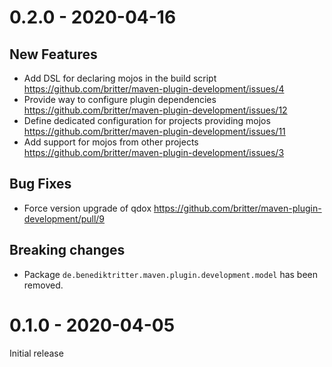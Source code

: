 # 0.2.0 - 2020-04-16

## New Features

* Add DSL for declaring mojos in the build script
  https://github.com/britter/maven-plugin-development/issues/4
* Provide way to configure plugin dependencies
  https://github.com/britter/maven-plugin-development/issues/12
* Define dedicated configuration for projects providing mojos
  https://github.com/britter/maven-plugin-development/issues/11
* Add support for mojos from other projects
  https://github.com/britter/maven-plugin-development/issues/3

## Bug Fixes

* Force version upgrade of qdox
  https://github.com/britter/maven-plugin-development/pull/9

## Breaking changes

* Package `de.benediktritter.maven.plugin.development.model` has been removed.

# 0.1.0 - 2020-04-05

Initial release
